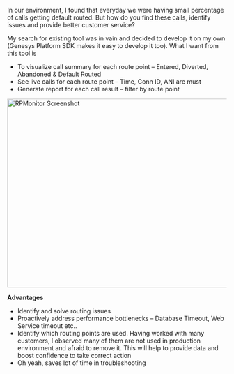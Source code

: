 
In our environment, I found that everyday we were having small percentage of calls getting default routed. But how do you find these calls, identify issues and provide better customer service? 

My search for existing tool was in vain and decided to develop it on my own (Genesys Platform SDK makes it easy to develop it too). What I want from this tool is 

  * To visualize call summary for each route point – Entered, Diverted, Abandoned & Default Routed 
  * See live calls for each route point – Time, Conn ID, ANI are must 
  * Generate report for each call result – filter by route point

[<img title="RPMonitor Screenshot" border="0" alt="RPMonitor Screenshot" src="http://lh6.ggpht.com/-hb1PCx2f3qg/UnzB2i0_MPI/AAAAAAAAAJU/CqnWOGcVE2U/RPMonitor%252520Screenshot_thumb%25255B13%25255D.jpg?imgmax=800" width="657" height="433" />](http://lh6.ggpht.com/-4d6NEKtkGv4/UnzB1nijV8I/AAAAAAAAAJM/XVpzSy2c9pQ/s1600-h/RPMonitor%252520Screenshot%25255B15%25255D.jpg)

**Advantages**

  * Identify and solve routing issues 
  * Proactively address performance bottlenecks – Database Timeout, Web Service timeout etc.. 
  * Identify which routing points are used. Having worked with many customers, I observed many of them are not used in production environment and afraid to remove it. This will help to provide data and boost confidence to take correct action 
  * Oh yeah, saves lot of time in troubleshooting